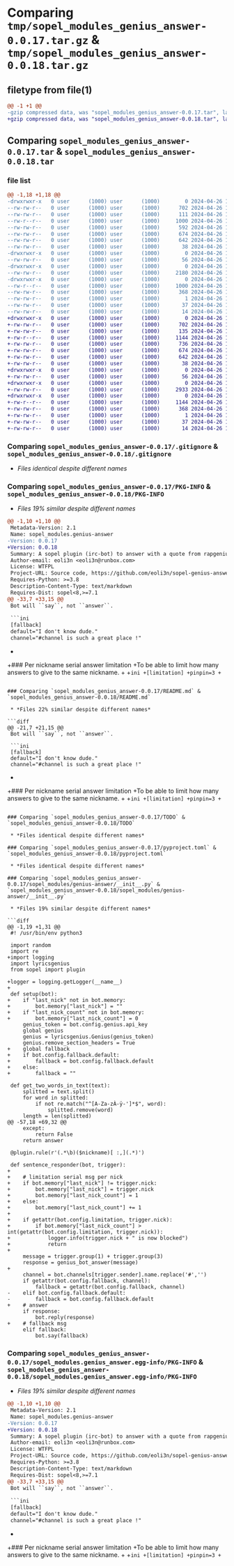 # Comparing `tmp/sopel_modules_genius_answer-0.0.17.tar.gz` & `tmp/sopel_modules_genius_answer-0.0.18.tar.gz`

## filetype from file(1)

```diff
@@ -1 +1 @@
-gzip compressed data, was "sopel_modules_genius_answer-0.0.17.tar", last modified: Fri Apr 26 16:33:58 2024, max compression
+gzip compressed data, was "sopel_modules_genius_answer-0.0.18.tar", last modified: Fri Apr 26 17:57:35 2024, max compression
```

## Comparing `sopel_modules_genius_answer-0.0.17.tar` & `sopel_modules_genius_answer-0.0.18.tar`

### file list

```diff
@@ -1,18 +1,18 @@
-drwxrwxr-x   0 user      (1000) user      (1000)        0 2024-04-26 16:33:58.917505 sopel_modules_genius_answer-0.0.17/
--rw-rw-r--   0 user      (1000) user      (1000)      702 2024-04-26 15:08:23.000000 sopel_modules_genius_answer-0.0.17/.gitignore
--rw-rw-r--   0 user      (1000) user      (1000)      111 2024-04-26 15:08:23.000000 sopel_modules_genius_answer-0.0.17/NOTE.md
--rw-r--r--   0 user      (1000) user      (1000)     1000 2024-04-26 16:33:58.916505 sopel_modules_genius_answer-0.0.17/PKG-INFO
--rw-rw-r--   0 user      (1000) user      (1000)      592 2024-04-26 15:48:30.000000 sopel_modules_genius_answer-0.0.17/README.md
--rw-rw-r--   0 user      (1000) user      (1000)      674 2024-04-26 15:08:23.000000 sopel_modules_genius_answer-0.0.17/TODO
--rw-rw-r--   0 user      (1000) user      (1000)      642 2024-04-26 15:08:23.000000 sopel_modules_genius_answer-0.0.17/pyproject.toml
--rw-rw-r--   0 user      (1000) user      (1000)       38 2024-04-26 16:33:58.917505 sopel_modules_genius_answer-0.0.17/setup.cfg
-drwxrwxr-x   0 user      (1000) user      (1000)        0 2024-04-26 16:33:58.915505 sopel_modules_genius_answer-0.0.17/sopel_modules/
--rw-rw-r--   0 user      (1000) user      (1000)       56 2024-04-26 15:08:23.000000 sopel_modules_genius_answer-0.0.17/sopel_modules/__init__.py
-drwxrwxr-x   0 user      (1000) user      (1000)        0 2024-04-26 16:33:58.916505 sopel_modules_genius_answer-0.0.17/sopel_modules/genius-answer/
--rw-rw-r--   0 user      (1000) user      (1000)     2180 2024-04-26 16:28:27.000000 sopel_modules_genius_answer-0.0.17/sopel_modules/genius-answer/__init__.py
-drwxrwxr-x   0 user      (1000) user      (1000)        0 2024-04-26 16:33:58.916505 sopel_modules_genius_answer-0.0.17/sopel_modules.genius_answer.egg-info/
--rw-r--r--   0 user      (1000) user      (1000)     1000 2024-04-26 16:33:58.000000 sopel_modules_genius_answer-0.0.17/sopel_modules.genius_answer.egg-info/PKG-INFO
--rw-rw-r--   0 user      (1000) user      (1000)      368 2024-04-26 16:33:58.000000 sopel_modules_genius_answer-0.0.17/sopel_modules.genius_answer.egg-info/SOURCES.txt
--rw-rw-r--   0 user      (1000) user      (1000)        1 2024-04-26 16:33:58.000000 sopel_modules_genius_answer-0.0.17/sopel_modules.genius_answer.egg-info/dependency_links.txt
--rw-rw-r--   0 user      (1000) user      (1000)       37 2024-04-26 16:33:58.000000 sopel_modules_genius_answer-0.0.17/sopel_modules.genius_answer.egg-info/requires.txt
--rw-rw-r--   0 user      (1000) user      (1000)       14 2024-04-26 16:33:58.000000 sopel_modules_genius_answer-0.0.17/sopel_modules.genius_answer.egg-info/top_level.txt
+drwxrwxr-x   0 user      (1000) user      (1000)        0 2024-04-26 17:57:35.631374 sopel_modules_genius_answer-0.0.18/
+-rw-rw-r--   0 user      (1000) user      (1000)      702 2024-04-26 15:08:23.000000 sopel_modules_genius_answer-0.0.18/.gitignore
+-rw-rw-r--   0 user      (1000) user      (1000)      135 2024-04-26 17:11:45.000000 sopel_modules_genius_answer-0.0.18/NOTE.md
+-rw-r--r--   0 user      (1000) user      (1000)     1144 2024-04-26 17:57:35.631374 sopel_modules_genius_answer-0.0.18/PKG-INFO
+-rw-rw-r--   0 user      (1000) user      (1000)      736 2024-04-26 16:54:45.000000 sopel_modules_genius_answer-0.0.18/README.md
+-rw-rw-r--   0 user      (1000) user      (1000)      674 2024-04-26 15:08:23.000000 sopel_modules_genius_answer-0.0.18/TODO
+-rw-rw-r--   0 user      (1000) user      (1000)      642 2024-04-26 15:08:23.000000 sopel_modules_genius_answer-0.0.18/pyproject.toml
+-rw-rw-r--   0 user      (1000) user      (1000)       38 2024-04-26 17:57:35.631374 sopel_modules_genius_answer-0.0.18/setup.cfg
+drwxrwxr-x   0 user      (1000) user      (1000)        0 2024-04-26 17:57:35.629375 sopel_modules_genius_answer-0.0.18/sopel_modules/
+-rw-rw-r--   0 user      (1000) user      (1000)       56 2024-04-26 15:08:23.000000 sopel_modules_genius_answer-0.0.18/sopel_modules/__init__.py
+drwxrwxr-x   0 user      (1000) user      (1000)        0 2024-04-26 17:57:35.630375 sopel_modules_genius_answer-0.0.18/sopel_modules/genius-answer/
+-rw-rw-r--   0 user      (1000) user      (1000)     2933 2024-04-26 17:55:10.000000 sopel_modules_genius_answer-0.0.18/sopel_modules/genius-answer/__init__.py
+drwxrwxr-x   0 user      (1000) user      (1000)        0 2024-04-26 17:57:35.630375 sopel_modules_genius_answer-0.0.18/sopel_modules.genius_answer.egg-info/
+-rw-r--r--   0 user      (1000) user      (1000)     1144 2024-04-26 17:57:35.000000 sopel_modules_genius_answer-0.0.18/sopel_modules.genius_answer.egg-info/PKG-INFO
+-rw-rw-r--   0 user      (1000) user      (1000)      368 2024-04-26 17:57:35.000000 sopel_modules_genius_answer-0.0.18/sopel_modules.genius_answer.egg-info/SOURCES.txt
+-rw-rw-r--   0 user      (1000) user      (1000)        1 2024-04-26 17:57:35.000000 sopel_modules_genius_answer-0.0.18/sopel_modules.genius_answer.egg-info/dependency_links.txt
+-rw-rw-r--   0 user      (1000) user      (1000)       37 2024-04-26 17:57:35.000000 sopel_modules_genius_answer-0.0.18/sopel_modules.genius_answer.egg-info/requires.txt
+-rw-rw-r--   0 user      (1000) user      (1000)       14 2024-04-26 17:57:35.000000 sopel_modules_genius_answer-0.0.18/sopel_modules.genius_answer.egg-info/top_level.txt
```

### Comparing `sopel_modules_genius_answer-0.0.17/.gitignore` & `sopel_modules_genius_answer-0.0.18/.gitignore`

 * *Files identical despite different names*

### Comparing `sopel_modules_genius_answer-0.0.17/PKG-INFO` & `sopel_modules_genius_answer-0.0.18/PKG-INFO`

 * *Files 19% similar despite different names*

```diff
@@ -1,10 +1,10 @@
 Metadata-Version: 2.1
 Name: sopel_modules.genius-answer
-Version: 0.0.17
+Version: 0.0.18
 Summary: A sopel plugin (irc-bot) to answer with a quote from rapgenius.com 
 Author-email: eoli3n <eoli3n@runbox.com>
 License: WTFPL
 Project-URL: Source code, https://github.com/eoli3n/sopel-genius-answer
 Requires-Python: >=3.8
 Description-Content-Type: text/markdown
 Requires-Dist: sopel<8,>=7.1
@@ -33,7 +33,15 @@
 Bot will ``say``, not ``answer``.
 
 ```ini
 [fallback]
 default="I don't know dude."
 channel="#channel is such a great place !"
 ```
+
+### Per nickname serial answer limitation
+To be able to limit how many answers to give to the same nickname.
+
+```ini
+[limitation]
+pinpin=3
+```
```

### Comparing `sopel_modules_genius_answer-0.0.17/README.md` & `sopel_modules_genius_answer-0.0.18/README.md`

 * *Files 22% similar despite different names*

```diff
@@ -21,7 +21,15 @@
 Bot will ``say``, not ``answer``.
 
 ```ini
 [fallback]
 default="I don't know dude."
 channel="#channel is such a great place !"
 ```
+
+### Per nickname serial answer limitation
+To be able to limit how many answers to give to the same nickname.
+
+```ini
+[limitation]
+pinpin=3
+```
```

### Comparing `sopel_modules_genius_answer-0.0.17/TODO` & `sopel_modules_genius_answer-0.0.18/TODO`

 * *Files identical despite different names*

### Comparing `sopel_modules_genius_answer-0.0.17/pyproject.toml` & `sopel_modules_genius_answer-0.0.18/pyproject.toml`

 * *Files identical despite different names*

### Comparing `sopel_modules_genius_answer-0.0.17/sopel_modules/genius-answer/__init__.py` & `sopel_modules_genius_answer-0.0.18/sopel_modules/genius-answer/__init__.py`

 * *Files 19% similar despite different names*

```diff
@@ -1,19 +1,31 @@
 #! /usr/bin/env python3
 
 import random
 import re
+import logging
 import lyricsgenius
 from sopel import plugin
 
+logger = logging.getLogger(__name__)
+
 def setup(bot):
+    if "last_nick" not in bot.memory:
+        bot.memory["last_nick"] = ""
+    if "last_nick_count" not in bot.memory:
+        bot.memory["last_nick_count"] = 0
     genius_token = bot.config.genius.api_key
     global genius
     genius = lyricsgenius.Genius(genius_token)
     genius.remove_section_headers = True
+    global fallback
+    if bot.config.fallback.default:
+        fallback = bot.config.fallback.default
+    else:
+        fallback = ""
 
 def get_two_words_in_text(text):
     splitted = text.split()
     for word in splitted:
         if not re.match("^[A-Za-zÀ-ÿ-']*$", word):
             splitted.remove(word)
     length = len(splitted)
@@ -57,18 +69,32 @@
     except:
         return False
     return answer
 
 @plugin.rule(r'(.*\b)($nickname)[ :,](.*)')
 
 def sentence_responder(bot, trigger):
+
+    # limitation serial msg per nick
+    if bot.memory["last_nick"] != trigger.nick:  
+        bot.memory["last_nick"] = trigger.nick
+        bot.memory["last_nick_count"] = 1
+    else:
+        bot.memory["last_nick_count"] += 1
+
+    if getattr(bot.config.limitation, trigger.nick):
+        if bot.memory["last_nick_count"] > int(getattr(bot.config.limitation, trigger.nick)):
+            logger.info(trigger.nick + " is now blocked")
+            return
+
     message = trigger.group(1) + trigger.group(3)
     response = genius_bot_answer(message)
+
     channel = bot.channels[trigger.sender].name.replace('#','')
     if getattr(bot.config.fallback, channel):
         fallback = getattr(bot.config.fallback, channel)
-    elif bot.config.fallback.default:
-        fallback = bot.config.fallback.default
+    # answer
     if response:
         bot.reply(response)
+    # fallback msg
     elif fallback:
         bot.say(fallback)
```

### Comparing `sopel_modules_genius_answer-0.0.17/sopel_modules.genius_answer.egg-info/PKG-INFO` & `sopel_modules_genius_answer-0.0.18/sopel_modules.genius_answer.egg-info/PKG-INFO`

 * *Files 19% similar despite different names*

```diff
@@ -1,10 +1,10 @@
 Metadata-Version: 2.1
 Name: sopel_modules.genius-answer
-Version: 0.0.17
+Version: 0.0.18
 Summary: A sopel plugin (irc-bot) to answer with a quote from rapgenius.com 
 Author-email: eoli3n <eoli3n@runbox.com>
 License: WTFPL
 Project-URL: Source code, https://github.com/eoli3n/sopel-genius-answer
 Requires-Python: >=3.8
 Description-Content-Type: text/markdown
 Requires-Dist: sopel<8,>=7.1
@@ -33,7 +33,15 @@
 Bot will ``say``, not ``answer``.
 
 ```ini
 [fallback]
 default="I don't know dude."
 channel="#channel is such a great place !"
 ```
+
+### Per nickname serial answer limitation
+To be able to limit how many answers to give to the same nickname.
+
+```ini
+[limitation]
+pinpin=3
+```
```

